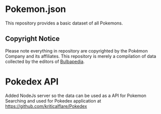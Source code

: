 # Pokemon.json

This repository provides a basic dataset of all Pokemons.

## Copyright Notice

Please note everything in repository are copyrighted by the Pokémon Company and its affiliates.
This repository is merely a compilation of data collected by the editors of [Bulbapedia](https://bulbapedia.bulbagarden.net/wiki/Main_Page).

# Pokedex API
Added NodeJs server so the data can be used as a API for Pokemon Searching and used for Pokedex application at https://github.com/kriticalflare/Pokedex

